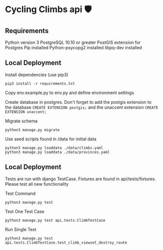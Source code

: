# Cycling Climbs api 🛡️

## Requirements

Python version 3
PostgreSQL 10.10 or greater
PostGIS extension for Postgres
Pip installed
Python-psycopg2 installed
libpq-dev installed


## Local Deployment

Install dependencies (use pip3)

```
pip3 install -r requirements.txt
```

Copy env.example.py to env.py and define environment settings

Create database in postgres. Don't forget to add the postgis extension to the database `CREATE EXTENSION postgis;` and the unaccent extension `CREATE EXTENSION unaccent;
`

Migrate schema

```
python3 manage.py migrate
```

Use seed scripts found in /data for initial data

```
python3 manage.py loaddata ./data/climbs.yaml
python3 manage.py loaddata ./data/provinces.yaml
```

## Local Deployment

Tests are run with django TestCase. Fixtures are found in api/tests/fixtures. Please test all new functionality

Test Command

```
python3 manage.py test
```

Test One Test Case

```
python3 manage.py test api.tests.ClimbTestCase
```

Run Single Test 

```
python3 manage.py test api.tests.ClimbTestCase.test_climb_viewset_destroy_route
```